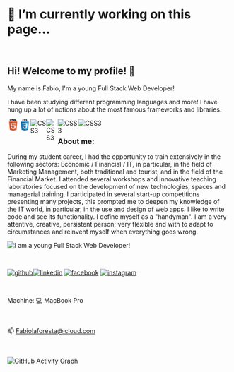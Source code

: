 # 🔭 I’m currently working on this page... 

<br>

## Hi! Welcome to my profile! 👋 
My name is Fabio, I'm a young Full Stack Web Developer!

I have been studying different programming languages and more! I have hung up a lot of notions about the most famous frameworks and libraries.
  

<a href="https://www.w3.org/html/" target="_blank"><img align="left" alt="HTML5" width="26px"      src="https://raw.githubusercontent.com/github/explore/80688e429a7d4ef2fca1e82350fe8e3517d3494d/topics/html/html.png" /></a>

<a href="https://www.w3schools.com/css/" target="_blank"><img align="left" alt="CSS3" width="26px" src="https://raw.githubusercontent.com/github/explore/80688e429a7d4ef2fca1e82350fe8e3517d3494d/topics/css/css.png" /></a>

<a href="https://www.w3schools.com/bootstrap5/" target="_blank"><img align="left" alt="CSS3" width="36px" src="https://upload.wikimedia.org/wikipedia/commons/thumb/b/b2/Bootstrap_logo.svg/1200px-Bootstrap_logo.svg.png" /></a>

<a href="https://www.w3schools.com/js/" target="_blank"><img align="left" alt="CSS3" width="26px" src="https://i2.wp.com/www.associazioneincanto.it/wp-content/uploads/2016/03/js-logo-1.png?fit=500%2C500" /></a>

<a href="https://www.w3schools.com/php/" target="_blank"><img align="left" alt="CSS3" width="46px" src="https://upload.wikimedia.org/wikipedia/commons/thumb/2/27/PHP-logo.svg/2560px-PHP-logo.svg.png" /></a>

<a href="https://laravel.com/docs/7.x" target="_blank"><img align="left" alt="CSS3" width="66px" src="https://upload.wikimedia.org/wikipedia/commons/thumb/3/36/Logo.min.svg/2560px-Logo.min.svg.png" /></a>

<br>

### About me:
 
During my student career, I had the opportunity to train extensively in the following sectors: Economic / Financial / IT, in particular, in the field of Marketing Management, both traditional and tourist, and in the field of the Financial Market. I attended several workshops and innovative teaching laboratories focused on the development of new technologies, spaces and managerial training. I participated in several start-up competitions presenting many projects, this prompted me to deepen my knowledge of the IT world, in particular, in the use and design of web apps. I like to write code and see its functionality. I define myself as a "handyman".  I am a very attentive, creative, persistent person; very flexible and with to adapt to circumstances and reinvent myself when everything goes wrong.



![I am a young Full Stack Web Developer!](https://i.pinimg.com/originals/8c/6b/c1/8c6bc14486197f3c0db28ee38ce3f76a.jpg) 


<br>


[<img style="fill:white;" src='https://cdn.jsdelivr.net/npm/simple-icons@3.0.1/icons/github.svg' alt='github' height='40'>](https://github.com/Fabiofljf)[<img src='https://cdn.jsdelivr.net/npm/simple-icons@3.0.1/icons/linkedin.svg' alt='linkedin' height='40'>](https://www.linkedin.com/in/fabio-la-foresta-227b7a211/)  [<img src='https://cdn.jsdelivr.net/npm/simple-icons@3.0.1/icons/facebook.svg' alt='facebook' height='40'>](https://www.facebook.com/Fabiofljf)  [<img src='https://cdn.jsdelivr.net/npm/simple-icons@3.0.1/icons/instagram.svg' alt='instagram' height='40'>](https://www.instagram.com/fabiofljf/)  

<br>

Machine: 💻  MacBook Pro

<br>

📫 Fabiolaforesta@icloud.com

<br>

![GitHub Activity Graph](https://activity-graph.herokuapp.com/graph?username=Fabiofljf)  



<!--


[![Top Langs](https://github-readme-stats.vercel.app/api/top-langs/?username=Fabiofljf)](https://github.com/anuraghazra/github-readme-stats)

![GitHub stats](https://github-readme-stats.vercel.app/api?username=Fabiofljf&show_icons=true)  

![GitHub Activity Graph](https://activity-graph.herokuapp.com/graph?username=Fabiofljf)  

![GitHub streak stats](https://github-readme-streak-stats.herokuapp.com/?user=Fabiofljf)  

### Languages and Tools:

html

css

bootstrap

js

vue.js

vue.cli

php

laravel

sass

mysql

figma

postman



<a href="https://www.w3.org/html/" target="_blank"><img align="left" alt="HTML5" width="26px" src="https://raw.githubusercontent.com/github/explore/80688e429a7d4ef2fca1e82350fe8e3517d3494d/topics/html/html.png" /></a>

<a href="https://www.w3schools.com/css/" target="_blank"><img align="left" alt="CSS3" width="26px" src="https://raw.githubusercontent.com/github/explore/80688e429a7d4ef2fca1e82350fe8e3517d3494d/topics/css/css.png" /></a>


<img align="left" alt="GitHub" width="26px" src="https://github.com/Aakarsh-B/trying-repos/blob/master/github.svg" />

<br />
<br />

### Softwares:

<img align="left" alt="Visual Studio Code" width="26px" src="https://raw.githubusercontent.com/github/explore/80688e429a7d4ef2fca1e82350fe8e3517d3494d/topics/visual-studio-code/visual-studio-code.png" />

<a href="https://www.adobe.com/products/xd.html" target="_blank"> <img align="left" alt="XD" width="26px" src="https://github.com/Aakarsh-B/trying-repos/blob/master/adobexd.png?raw=true"/> </a> 

<a href="https://www.adobe.com/in/products/illustrator.html" target="_blank"> <img align="left" alt="Illustrator" width="26px" src="https://github.com/Aakarsh-B/trying-repos/blob/master/illustrator.png?raw=true"/> </a> 

<a href="https://www.photoshop.com/en" target="_blank"> <img align="left" alt="Photoshop" width="26px" src="https://github.com/Aakarsh-B/trying-repos/blob/master/photoshop.png?raw=true"/> </a>



<br />
<br />

---

[![Aakarsh's github stats](https://github-readme-stats.vercel.app/api?username=Fabiofljf&include_all_commits=true&count_private=true&show_icons=true&line_height=20&title_color=FFFFFF&icon_color=FFFFFF&text_color=FFFFFF&bg_color=0D1117)](https://github.com/anuraghazra/github-readme-stats)

-->
